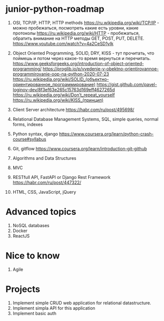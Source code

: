 # junior-python-roadmap

1) OSI, TCP/IP, HTTP, HTTP methods
  https://ru.wikipedia.org/wiki/TCP/IP - можно пробежаться, посмотреть какие есть уровни, какие протоколы
  https://ru.wikipedia.org/wiki/HTTP - пробежаться, обратить внимание на HTTP методы GET, POST, PUT, DELETE. 
  https://www.youtube.com/watch?v=4a2CeSD1yIk

2) Object Oriented Programming, SOLID, DRY, KISS - тут прочитать, что поймешь и потом через какое-то время вернуться и перечитать.
  https://www.geeksforgeeks.org/introduction-of-object-oriented-programming/
  https://proglib.io/p/vvedenie-v-obektno-orientirovannoe-programmirovanie-oop-na-python-2020-07-23
  https://ru.wikipedia.org/wiki/SOLID_(объектно-ориентированное_программирование)
  https://gist.github.com/pavel-loginov-dev/8f3ef63e265c15763d169eff4627265d
  https://ru.wikipedia.org/wiki/Don’t_repeat_yourself
  https://ru.wikipedia.org/wiki/KISS_(принцип)

3) Client Server architecture 
  https://habr.com/ru/post/495698/
  
4) Relational Database Management Systems, SQL, simple queries, normal forms, indexes
5) Python syntax, django
  https://www.coursera.org/learn/python-crash-course#syllabus

7) Git, gitflow
  https://www.coursera.org/learn/introduction-git-github
8) Algorithms and Data Structures
9) MVC
10) RESTfull API, FastAPI or Django Rest Framework
  https://habr.com/ru/post/447322/
10) HTML, CSS, JavaScript, jQuery


# Advanced topics

1) NoSQL databases
2) Docker
3) ReactJS

# Nice to know
1) Agile

# Projects

1) Implement simple CRUD web application for relational datastructure.
2) Implement simpla API for this application
3) Implement basic auth
